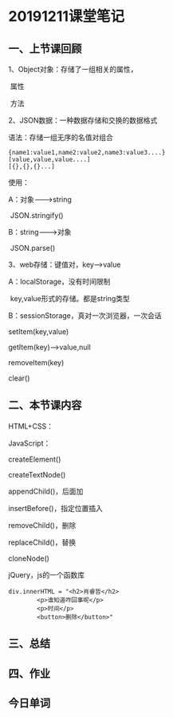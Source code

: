 # 20191211课堂笔记

## 一、上节课回顾

1、Object对象：存储了一组相关的属性，

​	属性

​	方法

2、JSON数据：一种数据存储和交换的数据格式

语法：存储一组无序的名值对组合

```
{name1:value1,name2:value2,name3:value3....}
[value,value,value....]
[{},{},{}...]
```

使用：

A：对象--->string

​	JSON.stringify()

B：string--->对象

​	JSON.parse()

3、web存储：键值对，key-->value

A：localStorage，没有时间限制

​	key,value形式的存储。都是string类型

B：sessionStorage，真对一次浏览器，一次会话

setItem(key,value)

getItem(key)-->value,null

removeItem(key)

clear()

## 二、本节课内容

HTML+CSS：

JavaScript：

createElement()

createTextNode()

appendChild()，后面加

insertBefore()，指定位置插入

removeChild()，删除

replaceChild()，替换

cloneNode()



jQuery，js的一个函数库



```
div.innerHTML = "<h2>肖睿哲</h2>
		<p>谁知道咋回事呢</p>
		<p>时间</p>
		<button>删除</button>"
```



## 三、总结



## 四、作业



## 今日单词

